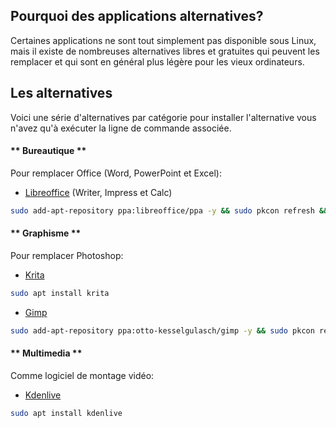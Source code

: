 ## Pourquoi des applications alternatives?
Certaines applications ne sont tout simplement pas disponible sous Linux, mais il existe de nombreuses alternatives libres et gratuites qui peuvent les remplacer et qui sont en général plus légère pour les vieux ordinateurs.

## Les alternatives
Voici une série d'alternatives par catégorie pour installer l'alternative vous n'avez qu'à exécuter la ligne de commande associée.

<!-- tabs:start -->

#### ** Bureautique **
Pour remplacer Office (Word, PowerPoint et Excel):

- [Libreoffice](https://fr.libreoffice.org/) (Writer, Impress et Calc)


```bash
sudo add-apt-repository ppa:libreoffice/ppa -y && sudo pkcon refresh && sudo apt install libreoffice-kde5 libreoffice-writer libreoffice-impress libreoffice-calc mythes-fr libreoffice-l10n-fr libreoffice-help-fr
```

#### ** Graphisme **
Pour remplacer Photoshop:
- [Krita](https://krita.org/fr/)

```bash
sudo apt install krita
```
- [Gimp](https://www.gimp.org/fr/)

```bash
sudo add-apt-repository ppa:otto-kesselgulasch/gimp -y && sudo pkcon refresh && sudo apt install gimp
```
#### ** Multimedia **
Comme logiciel de montage vidéo:
- [Kdenlive](https://kdenlive.org/fr/)

```bash
sudo apt install kdenlive
```

<!-- tabs:end -->
